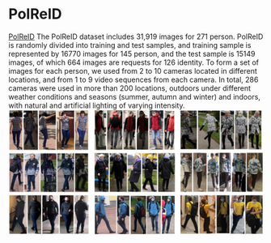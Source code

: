 # PolReID
[PolReID](https://drive.google.com/file/d/1hlq3DW0EpHc9Atnw0fOzaYsfXb5Wpwgx/view?usp=sharing)
The PolReID dataset includes 31,919 images for 271 person. PolReID is randomly divided into training and test samples, and training sample is represented by 16770 images for 145 person, and the test sample is 15149 images, of which 664 images are requests for 126 identity. To form a set of images for each person, we used from 2 to 10 cameras located in different locations, and from 1 to 9 video sequences from each camera. In total, 286 cameras were used in more than 200 locations, outdoors under different weather conditions and seasons (summer, autumn and winter) and indoors, with natural and artificial lighting of varying intensity. 
![Alt-текст](https://github.com/SvetlanaIgn/PolReID/blob/main/PolReID.jpg "PolReID")
